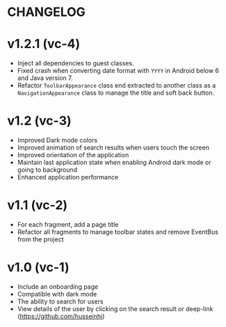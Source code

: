 # CHANGELOG

# v1.2.1 (vc-4)
- Inject all dependencies to guest classes.
- Fixed crash when converting date format with `YYYY` in Android below 6 and Java version 7.
- Refactor `ToolbarAppearance` class end extracted to another class as a `NavigationAppearance` class to manage the title and soft back button.

# v1.2 (vc-3)
- Improved Dark mode colors
- Improved animation of search results when users touch the screen
- Improved orientation of the application
- Maintain last application state when enabling Android dark mode or going to background
- Enhanced application performance

# v1.1 (vc-2)
- For each fragment, add a page title
- Refactor all fragments to manage toolbar states and remove EventBus from the project

# v1.0 (vc-1)
- Include an onboarding page
- Compatible with dark mode
- The ability to search for users
- View details of the user by clicking on the search result or deep-link (https://github.com/husseinhj)